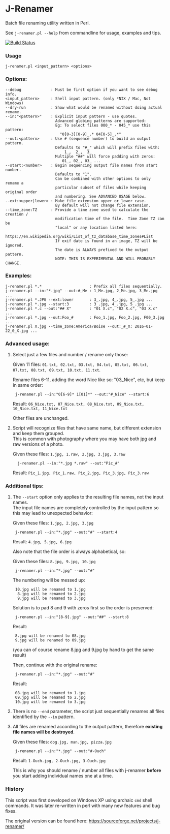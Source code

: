 # J-Renamer
Batch file renaming utility written in Perl.

See `j-renamer.pl --help` from commandline for usage, examples and tips.

[![Build Status](https://travis-ci.org/jonathancross/j-renamer.svg?branch=master)](https://travis-ci.org/jonathancross/j-renamer)


### Usage
    j-renamer.pl <input_pattern> <options>


### Options:
    --debug             : Must be first option if you want to see debug info.
    <input_pattern>     : Shell input pattern. (only *NIX / Mac, Not Windows)
    --dry-run           : Show what would be renamed without doing actual rename.
    --in:"<pattern>"    : Explicit input pattern - use quotes.
                          Advanced globing patterns are supported:
                          Eg: To select files 000_* - 045_* use this pattern:
                            "0[0-3][0-9]_.* 04[0-5]_.*"
    --out:<pattern>     : Use # (sequence number) to build an output pattern.
                          Defaults to "#_" which will prefix files with:
                              1_,  2_,  3_
                          Multiple "##" will force padding with zeros:
                             01_, 02_, 03_ ...
    --start:<number>    : Begin sequencing output file names from start number.
                          Defaults to "1".
                          Can be combined with other options to only rename a
                          particular subset of files while keeping original order
                          and numbering. See ADVANCED USAGE below.
    --ext:<upper|lower> : Make file extension upper or lower case.
                          By default will not change file extension.
    --time_zone:TZ      : Provide a time zone used to calculate the creation /
                          modification time of the file.  Time Zone TZ can be
                          "local" or any location listed here:
                          https://en.wikipedia.org/wiki/List_of_tz_database_time_zones#List
                          If exif date is found in an image, TZ will be ignored.
                          The date is ALWAYS prefixed to the output pattern.
                          NOTE: THIS IS EXPERIMENTAL AND WILL PROBABLY CHANGE.



### Examples:
    j-renamer.pl *.*                     : Prefix all files sequentially.
    j-renamer.pl --in:"*.jpg" --out:#_Me : 1_Me.jpg, 2_Me.jpg, 3_Me.jpg ...
    j-renamer.pl *.JPG --ext:lower       : 3_.jpg, 4_.jpg, 5_.jpg ...
    j-renamer.pl *.jpg --start:3         : 3_.jpg, 4_.jpg, 5_.jpg ...
    j-renamer.pl *.c --out:"## X"        : "01 X.c", "02 X.c", "03 X.c" ...
    j-renamer.pl *.jpg --out:Foo_#       : Foo_1.jpg, Foo_2.jpg, F00_3.jpg ...
    j-renamer.pl X.jpg --time_zone:America/Boise --out:_#_X: 2016-01-22_0_X.jpg ...


### Advanced usage:
1. Select just a few files and number / rename only those:

   Given 11 files: `01.txt, 02.txt, 03.txt, 04.txt, 05.txt, 06.txt, 07.txt, 08.txt, 09.txt, 10.txt, 11.txt`.

   Rename files 6-11, adding the word Nice like so: "03_Nice", etc, but keep in same order:

        j-renamer.pl --in:"0[6-9]* 1[01]*" --out:"#_Nice" --start:6

   Result: `06_Nice.txt, 07_Nice.txt, 08_Nice.txt, 09_Nice.txt, 10_Nice.txt, 11_Nice.txt`

   Other files are unchanged.

2. Script will recognize files that have same name, but different extension and keep them grouped.<br>
   This is common with photography where you may have both jpg and raw versions of a photo.

   Given these files: `1.jpg, 1.raw, 2.jpg, 3.jpg, 3.raw`

         j-renamer.pl --in:"*.jpg *.raw" --out:"Pic_#"

   Result: `Pic_1.jpg, Pic_1.raw, Pic_2.jpg, Pic_3.jpg, Pic_3.raw`


### Additional tips:
1. The `--start` option only applies to the resulting file names, not the input names.<br>
   The input file names are completely controlled by the input pattern so this may lead to unexpected behavior:

   Given these files: `1.jpg, 2.jpg, 3.jpg`

        j-renamer.pl --in:"*.jpg" --out:"#" --start:4

   Result: `4.jpg, 5.jpg, 6.jpg`

   Also note that the file order is always alphabetical, so:

   Given these files: `8.jpg, 9.jpg, 10.jpg`

        j-renamer.pl --in:"*.jpg" --out:"#"

   The numbering will be messed up:

        10.jpg will be renamed to 1.jpg
         8.jpg will be renamed to 2.jpg
         9.jpg will be renamed to 3.jpg

   Solution is to pad 8 and 9 with zeros first so the order is preserved:

        j-renamer.pl --in:"[8-9].jpg" --out:"##" --start:8

   Result:

        8.jpg will be renamed to 08.jpg
        9.jpg will be renamed to 09.jpg

   (you can of course rename 8.jpg and 9.jpg by hand to get the same result)

   Then, continue with the original rename:

        j-renamer.pl --in:"*.jpg" --out:"#"

   Result:

        08.jpg will be renamed to 1.jpg
        09.jpg will be renamed to 2.jpg
        10.jpg will be renamed to 3.jpg

2.  There is no `--end` parameter, the script just sequentially renames all files identified by the `--in` pattern.

3. All files are renamed according to the output pattern, therefore **existing file names will be destroyed**.

   Given these files: `dog.jpg, man.jpg, pizza.jpg`

        j-renamer.pl --in:"*.jpg" --out:"#-Ouch"

   Result: `1-Ouch.jpg, 2-Ouch.jpg, 3-Ouch.jpg`

   This is why you should rename / number all files with j-renamer **before** you start adding individual names one at a time.

### History
This script was first developed on Windows XP using archaic `cmd` shell commands.  It was later re-written in perl with many new features and bug fixes.

The original version can be found here:
https://sourceforge.net/projects/j-renamer/
